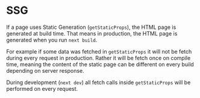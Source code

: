 # SSG

If a page uses Static Generation (`getStaticProps`), the HTML page is generated at build time. That means in production, the HTML page is generated when you run `next build`. 

For example if some data was fetched in `getStaticProps` it will not be fetch during every request in production. Rather it will be fetch once on compile time, meaning the content of the static page can be different on every build depending on server response.

During development (`next dev`) all fetch calls inside `getStaticProps` will be performed on every request.